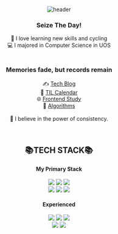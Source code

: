<div align=center>

![header](https://capsule-render.vercel.app/api?type=waving&color=gradient&customColorList=18&fontColor=ffffff&height=180&section=header&text=Welcome👋%20I'm%20Suhyeon!&fontSize=30&animation=twinkling)
<div>
  <h3>Seize The Day!</h3>
  🚴 I love learning new skills and cycling
  <br />
  💻 I majored in Computer Science in UOS
</div>
<br>
<div>
  <h3>Memories fade, but records remain</h3>

  ✍️ [Tech Blog](https://enjoydev.life)
  <br />
  📆 [TIL Calendar](https://tourmaline-hiss-d5e.notion.site/Seize-the-Day-0c06dc6cc95441f09af48cea464102e0)
  <br />
  🌐 [Frontend Study](https://github.com/pySoo/Frontend-study)
  <br />
  🤖 [Algorithms](https://github.com/pySoo/Algorithms)
  <br /><br />
   💪 I believe in the power of consistency.
</div>
<br />
<h2 align=center>📚TECH STACK📚</h2>
  <h4>My Primary Stack</h4>
  <img src="https://img.shields.io/badge/React-40AEF0?style=flat&logo=react&logoColor=white">
  <img src="https://img.shields.io/badge/Recoil-764ABC?style=flat&logo=reactquery&logoColor=white">
  <img src="https://img.shields.io/badge/React query-FF4154?style=flat&logo=reactquery&logoColor=white">
  <br />
  <img src="https://img.shields.io/badge/Typescript-3178C6?style=flat&logo=typescript&logoColor=white">
  <img src="https://img.shields.io/badge/Javascript-F7901E?style=flat&logo=javascript&logoColor=white">
  <img src="https://img.shields.io/badge/Tailwind-06B6D4?style=flat&logo=tailwindcss&logoColor=white">
  <br />
  <h4>Experienced</h4>
  <img src="https://img.shields.io/badge/Vite-646CFF?style=flat&logo=vite&logoColor=white">
  <img src="https://img.shields.io/badge/Lerna-9333EA?style=flat&logo=lerna&logoColor=white">
  <img src="https://img.shields.io/badge/Sass-CC6699?style=flat&logo=Sass&logoColor=white">
  <br />
  <img src="https://img.shields.io/badge/Styled Components-DB7093?style=flat&logo=styledcomponents&logoColor=white">
  <img src="https://img.shields.io/badge/Android-5FCF80?style=flat&logo=android&logoColor=white"> 
</div>

<!---
pySoo/pySoo is a ✨ special ✨ repository because its `README.md` (this file) appears on your GitHub profile.
You can click the Preview link to take a look at your changes.
--->
